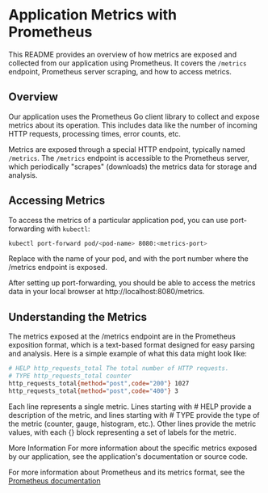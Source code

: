 # Application Metrics with Prometheus

This README provides an overview of how metrics are exposed and collected from our application using Prometheus. It covers the `/metrics` endpoint, Prometheus server scraping, and how to access metrics.

## Overview

Our application uses the Prometheus Go client library to collect and expose metrics about its operation. This includes data like the number of incoming HTTP requests, processing times, error counts, etc.

Metrics are exposed through a special HTTP endpoint, typically named `/metrics`. The `/metrics` endpoint is accessible to the Prometheus server, which periodically "scrapes" (downloads) the metrics data for storage and analysis.

## Accessing Metrics

To access the metrics of a particular application pod, you can use port-forwarding with `kubectl`:

```bash
kubectl port-forward pod/<pod-name> 8080:<metrics-port>
```

Replace <pod-name> with the name of your pod, and <metrics-port> with the port number where the /metrics endpoint is exposed.

After setting up port-forwarding, you should be able to access the metrics data in your local browser at http://localhost:8080/metrics.
  
## Understanding the Metrics
The metrics exposed at the /metrics endpoint are in the Prometheus exposition format, which is a text-based format designed for easy parsing and analysis. Here is a simple example of what this data might look like:
 
```bash
# HELP http_requests_total The total number of HTTP requests.
# TYPE http_requests_total counter
http_requests_total{method="post",code="200"} 1027
http_requests_total{method="post",code="400"} 3
```
 
Each line represents a single metric. Lines starting with # HELP provide a description of the metric, and lines starting with # TYPE provide the type of the metric (counter, gauge, histogram, etc.). Other lines provide the metric values, with each {} block representing a set of labels for the metric.

More Information
For more information about the specific metrics exposed by our application, see the application's documentation or source code.

For more information about Prometheus and its metrics format, see the [Prometheus documentation](https://prometheus.io/docs/introduction/overview/)

